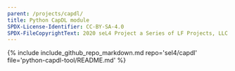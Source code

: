 ```yaml
---
parent: /projects/capdl/
title: Python CapDL module
SPDX-License-Identifier: CC-BY-SA-4.0
SPDX-FileCopyrightText: 2020 seL4 Project a Series of LF Projects, LLC.
---
```


{% include include_github_repo_markdown.md repo='sel4/capdl' file='python-capdl-tool/README.md' %}
